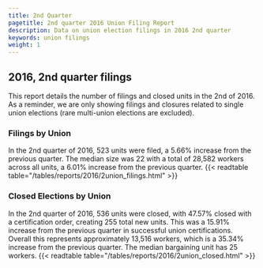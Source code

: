 ```yaml
---
title: 2nd Quarter 
pagetitle: 2nd quarter 2016 Union Filing Report
description: Data on union election filings in 2016 2nd quarter 
keywords: union filings
weight: 1
---
```


## 2016, 2nd quarter filings

This report details the number of filings and closed units in the 2nd of 2016. As a reminder, we are only showing filings and closures related to single union elections (rare multi-union elections are excluded).

### Filings by Union
In the 2nd quarter of 2016, 523 units were filed, a 5.66% increase from the previous quarter. The median size was 22 with a total of 28,582 workers across all units, a 6.01% increase from the previous quarter.
{{< readtable table="/tables/reports/2016/2union_filings.html" >}}

### Closed Elections by Union
In the 2nd quarter of 2016, 536 units were closed, with 47.57% closed with a certification order, creating 255 total new units. This was a 15.91% increase from the previous quarter in successful union certifications. Overall this represents approximately 13,516 workers, which is a 35.34% increase from the previous quarter. The median bargaining unit has 25 workers.
{{< readtable table="/tables/reports/2016/2union_closed.html" >}}
